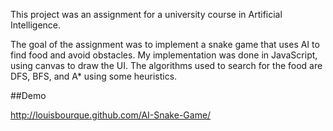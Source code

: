 This project was an assignment for a university course in Artificial Intelligence.

The goal of the assignment was to implement a snake game that uses AI to find food and avoid obstacles.
My implementation was done in JavaScript, using canvas to draw the UI.
The algorithms used to search for the food are DFS, BFS, and A* using some heuristics.

##Demo

http://louisbourque.github.com/AI-Snake-Game/